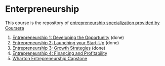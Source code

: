 # Enterpreneurship
This course is the repository of [entrepreneurship specialization provided by Coursera](https://www.coursera.org/specializations/wharton-entrepreneurship)
1. [Entrepreneurship 1: Developing the Opportunity](https://www.coursera.org/learn/wharton-entrepreneurship-opportunity) (done)
2. [Entrepreneurship 2: Launching your Start-Up](https://www.coursera.org/learn/wharton-launching-startup) (done)
3. [Entrepreneurship 3: Growth Strategies](https://www.coursera.org/learn/growth-strategy) (done)
4. [Entrepreneurship 4: Financing and Profitability](https://www.coursera.org/learn/wharton-entrepreneurship-financing-profitabilty)
5. [Wharton Entrepreneurship Capstone](https://www.coursera.org/learn/wharton-entrepreneurship-capstone)
